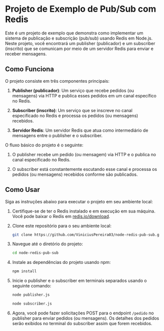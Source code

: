 # Projeto de Exemplo de Pub/Sub com Redis

Este é um projeto de exemplo que demonstra como implementar um sistema de publicação e subscrição (pub/sub) usando Redis em Node.js. Neste projeto, você encontrará um publisher (publicador) e um subscriber (inscrito) que se comunicam por meio de um servidor Redis para enviar e receber mensagens.

## Como Funciona

O projeto consiste em três componentes principais:

1. **Publisher (publicador)**: Um serviço que recebe pedidos (ou mensagens) via HTTP e publica esses pedidos em um canal específico no Redis.

2. **Subscriber (inscrito)**: Um serviço que se inscreve no canal especificado no Redis e processa os pedidos (ou mensagens) recebidos.

3. **Servidor Redis**: Um servidor Redis que atua como intermediário de mensagens entre o publisher e o subscriber.

O fluxo básico do projeto é o seguinte:

1. O publisher recebe um pedido (ou mensagem) via HTTP e o publica no canal especificado no Redis.

2. O subscriber está constantemente escutando esse canal e processa os pedidos (ou mensagens) recebidos conforme são publicados.

## Como Usar

Siga as instruções abaixo para executar o projeto em seu ambiente local:

1. Certifique-se de ter o Redis instalado e em execução em sua máquina. Você pode baixar o Redis em [redis.io/download](https://redis.io/download).

2. Clone este repositório para o seu ambiente local:
    ```bash
    git clone https://github.com/ViniciusPereira03/node-redis-pub-sub.git
    ```

3. Navegue até o diretório do projeto:
    ```bash
    cd node-redis-pub-sub
    ```

4. Instale as dependências do projeto usando npm:

    ```bash
    npm install
    ```

5. Inicie o publisher e o subscriber em terminais separados usando o seguinte comando:

    ```bash
    node publisher.js
    ```

    ```bash
    node subscriber.js
    ```

6. Agora, você pode fazer solicitações POST para o endpoint `/pedido` no publisher para enviar pedidos (ou mensagens). Os detalhes dos pedidos serão exibidos no terminal do subscriber assim que forem recebidos.

